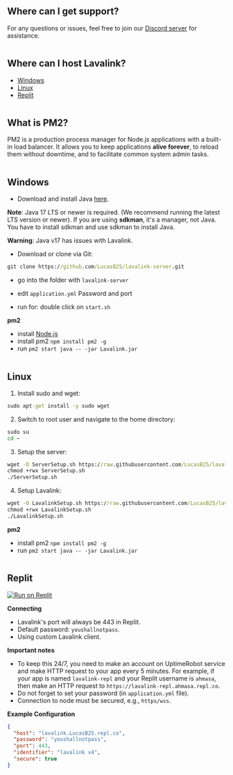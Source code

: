 ## Where can I get support?

For any questions or issues, feel free to join our [Discord server](https://discord.gg/5shqv9Kygv) for assistance.

```

```
## Where can I host Lavalink?

- [Windows](https://github.com/LucasB25/lavalink-server?tab=readme-ov-file#windows)
- [Linux](https://github.com/LucasB25/lavalink-server?tab=readme-ov-file#linux)
- [Replit](https://github.com/LucasB25/lavalink-server?tab=readme-ov-file#replit)

```

```
## What is PM2?

PM2 is a production process manager for Node.js applications with a built-in load balancer. It allows you to keep applications **alive forever**, to reload them without downtime, and to facilitate common system admin tasks.

```

```
## Windows 

- Download and install Java [here](https://adoptopenjdk.net/). 

**Note**: Java 17 LTS or newer is required. (We recommend running the latest LTS version or newer). If you are using **sdkman**, it's a manager, not Java. You have to install sdkman and use sdkman to install Java.

**Warning**: Java v17 has issues with Lavalink.

- Download or clone via Git:
```cmd
git clone https://github.com/LucasB25/lavalink-server.git
```

- go into the folder with `lavalink-server`

- edit `application.yml` Password and port 

- run for: double click on `start.sh`

**pm2**

- install [Node.js](https://nodejs.org)
- install pm2 `npm install pm2 -g`
- run `pm2 start java -- -jar Lavalink.jar`
```

```
## Linux

1. Install sudo and wget:
```cmd
sudo apt-get install -y sudo wget 
```

2. Switch to root user and navigate to the home directory:
```cmd
sudo su
cd ~
```

3. Setup the server:
```cmd
wget -O ServerSetup.sh https://raw.githubusercontent.com/LucasB25/lavalink-server/main/LinuxSetupLavalink.sh
chmod +rwx ServerSetup.sh
./ServerSetup.sh
```

4. Setup Lavalink:
```cmd
wget -O LavalinkSetup.sh https://raw.githubusercontent.com/LucasB25/lavalink-server/main/LavalinkSetup.sh
chmod +rwx LavalinkSetup.sh
./LavalinkSetup.sh
```

**pm2**

- install pm2 `npm install pm2 -g`
- run `pm2 start java -- -jar Lavalink.jar`

```

```
## Replit

[![Run on Replit](https://repl.it/badge/github/LucasB25/lavalink-server)](https://repl.it/github/LucasB25/lavalink-server)

**Connecting**

- Lavalink's port will always be 443 in Replit.
- Default password: `youshallnotpass`.
- Using custom Lavalink client.

**Important notes**


- To keep this 24/7, you need to make an account on UptimeRobot service and make HTTP request to your app every 5 minutes. For example, if your app is named `lavalink-repl` and your Replit username is `ahmasa`, then make an HTTP request to `https://lavalink-repl.ahmasa.repl.co`.
- Do not forget to set your password (in `application.yml` file).
- Connection to node must be secured, e.g., `https/wss`.

**Example Configuration**

```json
{
  "host": "lavalink.LucasB25.repl.co",
  "password": "youshallnotpass",
  "port": 443,
  "identifier": "lavalink v4",     
  "secure": true
}